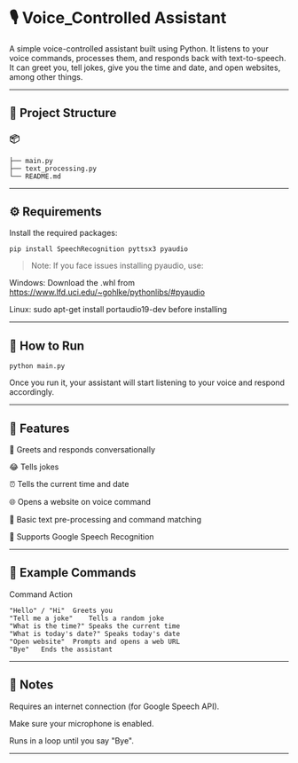 # 🎙️ Voice_Controlled Assistant 

A simple voice-controlled assistant built using Python. It listens to your voice commands, processes them, and responds back with text-to-speech. It can greet you, tell jokes, give you the time and date, and open websites, among other things.


---

## 📂 Project Structure

### 📦 
```
├── main.py            
├── text_processing.py  
└── README.md
```

---

## ⚙️ Requirements

Install the required packages:
```
pip install SpeechRecognition pyttsx3 pyaudio
```
> Note: If you face issues installing pyaudio, use:

Windows: Download the .whl from https://www.lfd.uci.edu/~gohlke/pythonlibs/#pyaudio

Linux: sudo apt-get install portaudio19-dev before installing





---

## 🚀 How to Run
```
python main.py
```
Once you run it, your assistant will start listening to your voice and respond accordingly.


---

## 🧠 Features

🤖 Greets and responds conversationally

😂 Tells jokes

⏰ Tells the current time and date

🌐 Opens a website on voice command

🧽 Basic text pre-processing and command matching

🎤 Supports Google Speech Recognition



---

## 🎯 Example Commands

Command	Action
```
"Hello" / "Hi"	Greets you
"Tell me a joke"	Tells a random joke
"What is the time?"	Speaks the current time
"What is today's date?"	Speaks today's date
"Open website"	Prompts and opens a web URL
"Bye"	Ends the assistant
```


---

## 📌 Notes

Requires an internet connection (for Google Speech API).

Make sure your microphone is enabled.

Runs in a loop until you say "Bye".



---


